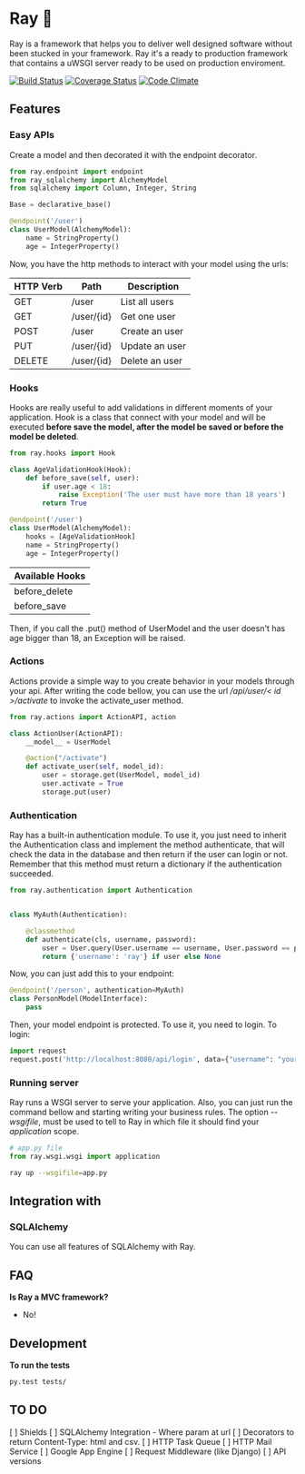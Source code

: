 # Ray :saxophone:

Ray is a framework that helps you to deliver well designed software without been stucked in your framework. Ray it's a ready to production framework that contains a uWSGI server ready to be used on production enviroment.

[![Build Status](https://travis-ci.org/felipevolpone/ray.svg?branch=master)](https://travis-ci.org/felipevolpone/ray)
[![Coverage Status](https://coveralls.io/repos/felipevolpone/ray/badge.svg?branch=master&service=github)](https://coveralls.io/github/felipevolpone/ray?branch=master)
[![Code Climate](https://codeclimate.com/github/felipevolpone/ray/badges/gpa.svg)](https://codeclimate.com/github/felipevolpone/ray)

## Features

### Easy APIs
Create a model and then decorated it with the endpoint decorator.
```python
from ray.endpoint import endpoint
from ray_sqlalchemy import AlchemyModel
from sqlalchemy import Column, Integer, String

Base = declarative_base()

@endpoint('/user')
class UserModel(AlchemyModel):
    name = StringProperty()
    age = IntegerProperty()
```
Now, you have the http methods to interact with your model using the urls:

|HTTP Verb | Path | Description          |
|--------- | ---- | -------------------- |
|  GET     | /user| List all users       |
|  GET     | /user/{id} | Get one user   |
|  POST    | /user| Create an user       |
|  PUT     | /user/{id} | Update an user |
|  DELETE  | /user/{id} | Delete an user |


### Hooks
Hooks are really useful to add validations in different moments of your application. Hook is a class that connect with your model and will be executed **before save the model, after the model be saved or before the model be deleted**.
```python
from ray.hooks import Hook

class AgeValidationHook(Hook):
    def before_save(self, user):
        if user.age < 18:
            raise Exception('The user must have more than 18 years')
        return True

@endpoint('/user')
class UserModel(AlchemyModel):
    hooks = [AgeValidationHook]
    name = StringProperty()
    age = IntegerProperty()
```
| Available Hooks |
| --------------- |
|  before_delete  |
|  before_save    |


Then, if you call the .put() method of UserModel and the user doesn't has age bigger than 18, an Exception will be raised.

### Actions
Actions provide a simple way to you create behavior in your models through your api. After writing the code bellow, you can use the url */api/user/< id >/activate* to invoke the activate_user method.
```python
from ray.actions import ActionAPI, action

class ActionUser(ActionAPI):
    __model__ = UserModel

    @action("/activate")
    def activate_user(self, model_id):
        user = storage.get(UserModel, model_id)
        user.activate = True
        storage.put(user)
```

### Authentication
Ray has a built-in authentication module. To use it, you just need to inherit the Authentication class and implement the method authenticate, that will check the data in the database and then return if the user can login or not. Remember that this method must return a dictionary if the authentication succeeded.

```python
from ray.authentication import Authentication


class MyAuth(Authentication):

    @classmethod
    def authenticate(cls, username, password):
        user = User.query(User.username == username, User.password == password).one()
        return {'username': 'ray'} if user else None
```

Now, you can just add this to your endpoint:
```python
@endpoint('/person', authentication=MyAuth)
class PersonModel(ModelInterface):
    pass
```

Then, your model endpoint is protected. To use it, you need to login. To login:
```python
import request
request.post('http://localhost:8080/api/login', data={"username": "yourusername", "password": "yourpassword"})
```


### Running server
Ray runs a WSGI server to serve your application. Also, you can just run the command bellow and starting writing your business rules. The option *--wsgifile*, must be used to tell to Ray in which file it should find your *application* scope.

```python
# app.py file
from ray.wsgi.wsgi import application
```

```bash
ray up --wsgifile=app.py
```

## Integration with

### SQLAlchemy
You can use all features of SQLAlchemy with Ray.


## FAQ
**Is Ray a MVC framework?**
- No!

## Development
**To run the tests**
```bash
py.test tests/
```

## TO DO
[ ] Shields
[ ] SQLAlchemy Integration - Where param at url
[ ] Decorators to return Content-Type: html and csv.
[ ] HTTP Task Queue
[ ] HTTP Mail Service
[ ] Google App Engine
[ ] Request Middleware (like Django)
[ ] API versions
